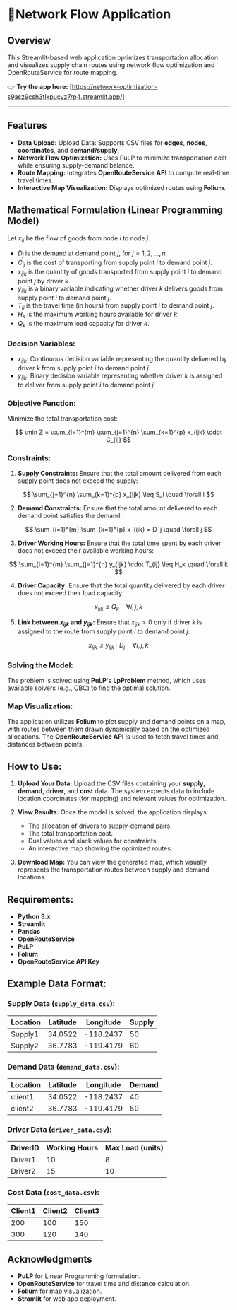 # 🚛Network Flow Application

## Overview

This Streamlit-based web application optimizes transportation allocation and visualizes supply chain routes using network flow optimization and OpenRouteService for route mapping.

👉 **Try the app here:** [https://network-optimization-s9asz9csh3tlxpucyz7rp4.streamlit.app/]

---

## Features
- **Data Upload:** Upload Data: Supports CSV files for **edges**, **nodes**, **coordinates**, and **demand/supply**.
- **Network Flow Optimization:** Uses PuLP to minimize transportation cost while ensuring supply-demand balance.
- **Route Mapping:** Integrates **OpenRouteService API** to compute real-time travel times.
- **Interactive Map Visualization:** Displays optimized routes using **Folium**.

## Mathematical Formulation (Linear Programming Model)

Let $x_{ij}$ be the flow of goods from node $i$ to node $j$.
- $D_j$ is the demand at demand point $j$, for $j = 1, 2, \dots, n$.
- $C_{ij}$ is the cost of transporting from supply point $i$ to demand point $j$.
- $x_{ijk}$ is the quantity of goods transported from supply point $i$ to demand point $j$ by driver $k$.
- $y_{ijk}$ is a binary variable indicating whether driver $k$ delivers goods from supply point $i$ to demand point $j$.
- $T_{ij}$ is the travel time (in hours) from supply point $i$ to demand point $j$.
- $H_k$ is the maximum working hours available for driver $k$.
- $Q_k$ is the maximum load capacity for driver $k$.

### Decision Variables:
- $x_{ijk}$: Continuous decision variable representing the quantity delivered by driver $k$ from supply point $i$ to demand point $j$.
- $y_{ijk}$: Binary decision variable representing whether driver $k$ is assigned to deliver from supply point $i$ to demand point $j$.

### Objective Function:
Minimize the total transportation cost:

$$
\min Z = \sum_{i=1}^{m} \sum_{j=1}^{n} \sum_{k=1}^{p} x_{ijk} \cdot C_{ij}
$$

### Constraints:

1. **Supply Constraints:**
   Ensure that the total amount delivered from each supply point does not exceed the supply:

$$
\sum_{j=1}^{n} \sum_{k=1}^{p} x_{ijk} \leq S_i \quad \forall i
$$

2. **Demand Constraints:**
   Ensure that the total amount delivered to each demand point satisfies the demand:

$$
\sum_{i=1}^{m} \sum_{k=1}^{p} x_{ijk} = D_j \quad \forall j
$$

3. **Driver Working Hours:**
   Ensure that the total time spent by each driver does not exceed their available working hours:

$$
\sum_{i=1}^{m} \sum_{j=1}^{n} y_{ijk} \cdot T_{ij} \leq H_k \quad \forall k
$$

4. **Driver Capacity:**
   Ensure that the total quantity delivered by each driver does not exceed their load capacity:

$$
x_{ijk} \leq Q_k \quad \forall i, j, k
$$

5. **Link between $x_{ijk}$ and $y_{ijk}$:**
   Ensure that $x_{ijk} > 0$ only if driver $k$ is assigned to the route from supply point $i$ to demand point $j$:

$$
x_{ijk} \leq y_{ijk} \cdot D_j \quad \forall i, j, k
$$

### Solving the Model:
The problem is solved using **PuLP**'s **LpProblem** method, which uses available solvers (e.g., CBC) to find the optimal solution.

### Map Visualization:
The application utilizes **Folium** to plot supply and demand points on a map, with routes between them drawn dynamically based on the optimized allocations. The **OpenRouteService API** is used to fetch travel times and distances between points.

## How to Use:

1. **Upload Your Data:** Upload the CSV files containing your **supply**, **demand**, **driver**, and **cost** data. The system expects data to include location coordinates (for mapping) and relevant values for optimization.
   
2. **View Results:** Once the model is solved, the application displays:
   - The allocation of drivers to supply-demand pairs.
   - The total transportation cost.
   - Dual values and slack values for constraints.
   - An interactive map showing the optimized routes.

3. **Download Map:** You can view the generated map, which visually represents the transportation routes between supply and demand locations.

## Requirements:
- **Python 3.x**
- **Streamlit**
- **Pandas**
- **OpenRouteService**
- **PuLP**
- **Folium**
- **OpenRouteService API Key**

## Example Data Format:

### Supply Data (`supply_data.csv`):
| Location | Latitude  | Longitude | Supply |
|----------|-----------|-----------|--------|
| Supply1  | 34.0522   | -118.2437 | 50     |
| Supply2  | 36.7783   | -119.4179 | 60     |

### Demand Data (`demand_data.csv`):
| Location | Latitude  | Longitude | Demand |
|----------|-----------|-----------|--------|
| client1  | 34.0522   | -118.2437 | 40     |
| client2  | 36.7783   | -119.4179 | 50     |

### Driver Data (`driver_data.csv`):
| DriverID | Working Hours  | Max Load (units) |
|----------|----------------|------------------|
| Driver1  | 10             | 8                |
| Driver2  | 15             | 10               |

### Cost Data (`cost_data.csv`):
| Client1 | Client2 | Client3 |
|---------|---------|---------|
| 200     | 100     | 150     |
| 300     | 120     | 140     |


## Acknowledgments
- **PuLP** for Linear Programming formulation.
- **OpenRouteService** for travel time and distance calculation.
- **Folium** for map visualization.
- **Stramlit** for web app deployment.

